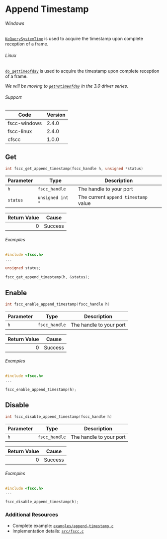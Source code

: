 # Append Timestamp

###### Windows
[`KeQuerySystemTime`](http://msdn.microsoft.com/en-us/library/windows/hardware/ff553068.aspx) is used to acquire the timestamp upon complete reception of a frame.

###### Linux
[`do_gettimeofday`](http://www.fsl.cs.sunysb.edu/kernel-api/re29.html) is used to acquire the timestamp upon complete reception of a frame.

_We will be moving to [`getnstimeofday`](http://www.gnugeneration.com/books/linux/2.6.20/kernel-api/re32.html) in the 3.0 driver series._

###### Support
| Code | Version |
| ---- | ------- |
| fscc-windows | 2.4.0 |
| fscc-linux | 2.4.0 |
| cfscc | 1.0.0 |


## Get
```c
int fscc_get_append_timestamp(fscc_handle h, unsigned *status)
```

| Parameter | Type | Description |
| --------- | ---- | ----------- |
| `h` | `fscc_handle` | The handle to your port |
| `status`  | `unsigned int *` | The current `append timestamp` value |

| Return Value | Cause |
| ------------:| ----- |
| 0 | Success |

###### Examples
```c
#include <fscc.h>
...

unsigned status;

fscc_get_append_timestamp(h, &status);
```


## Enable
```c
int fscc_enable_append_timestamp(fscc_handle h)
```

| Parameter | Type | Description |
| --------- | ---- | ----------- |
| `h` | `fscc_handle` | The handle to your port |

| Return Value | Cause |
| ------------:| ----- |
| 0 | Success |

###### Examples
```c
#include <fscc.h>
...

fscc_enable_append_timestamp(h);
```


## Disable
```c
int fscc_disable_append_timestamp(fscc_handle h)
```

| Parameter | Type | Description |
| --------- | ---- | ----------- |
| `h` | `fscc_handle` | The handle to your port |

| Return Value | Cause |
| ------------:| ----- |
| 0 | Success |

###### Examples
```c
#include <fscc.h>
...

fscc_disable_append_timestamp(h);
```


### Additional Resources
- Complete example: [`examples/append-timestamp.c`](../examples/append-timestamp.c)
- Implementation details: [`src/fscc.c`](../src/fscc.c)
